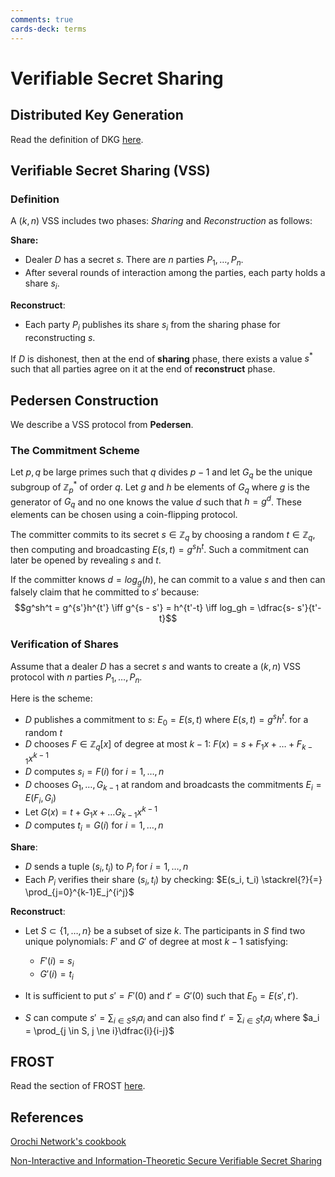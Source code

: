 ```yaml
---
comments: true
cards-deck: terms
---
```

# Verifiable Secret Sharing

## Distributed Key Generation

Read the definition of DKG [here](./distributed_key_generation.md).

## Verifiable Secret Sharing (VSS)

### Definition []()

A $(k, n)$ VSS includes two phases: *Sharing* and *Reconstruction* as follows:

**Share:**

- Dealer $D$ has a secret $s$. There are $n$ parties $P_1,\dots,P_n$.
- After several rounds of interaction among the parties, each party holds a share $s_i$.

**Reconstruct**:

- Each party $P_i$ publishes its share $s_i$ from the sharing phase for reconstructing $s$.

If $D$ is dishonest, then at the end of **sharing** phase, there exists a value $s^*$ such that all parties agree on it at the end of
**reconstruct** phase.

[](1724492402758)

## Pedersen Construction 

We describe a VSS protocol from **Pedersen**.

### The Commitment Scheme

Let $p, q$ be large primes such that $q$ divides $p-1$ and let $G_q$ be the unique subgroup of $\mathbb{Z}^*_p$ of order $q$. Let $g$
and $h$ be elements of $G_q$ where $g$ is the generator of $G_q$ and no one knows the value $d$ such that $h = g^d$. These elements
can be chosen using a coin-flipping protocol.

The committer commits to its secret $s \in \mathbb{Z}_q$ by choosing a random $t \in \mathbb{Z}_q$, then computing and broadcasting
$E(s, t) = g^sh^t$. Such a commitment can later be opened by revealing $s$ and $t$.

If the committer knows $d = log_g(h)$, he can commit to a value $s$ and then can falsely claim that he committed to $s'$ because:
$$g^sh^t = g^{s'}h^{t'} \iff g^{s - s'} = h^{t'-t} \iff log_gh = \dfrac{s- s'}{t'-t}$$

### Verification of Shares

Assume that a dealer $D$ has a secret $s$ and wants to create a $(k,n)$ VSS protocol with $n$ parties $P_1,\dots, P_n$.

Here is the scheme:

- $D$ publishes a commitment to $s$: $E_0 = E(s, t)$ where $E(s, t) = g^sh^t$. for a random $t$
- $D$ chooses $F \in \mathbb{Z} _ q[x]$ of degree at most $k-1$: $F(x) = s + F _ 1x + \dots + F _ {k-1}x ^ {k-1}$
- $D$ computes $s_i = F(i)$ for $i = 1,\dots,n$
- $D$ chooses $G_1,\dots, G_{k-1}$ at random and broadcasts the commitments $E_i = E(F_i, G_i)$
- Let $G(x) = t + G_1x + \dots G_{k-1}x^{k-1}$
- $D$ computes $t_i = G(i)$ for $i = 1, \dots, n$

**Share**:

- $D$ sends a tuple $(s_i, t_i)$ to $P_i$ for $i = 1, \dots, n$
- Each $P_i$ verifies their share $(s_i, t_i)$ by checking: $E(s_i, t_i) \stackrel{?}{=} \prod_{j=0}^{k-1}E_j^{i^j}$

**Reconstruct**:

- Let $S \subset \lbrace 1,\dots,n \rbrace$ be a subset of size $k$. The participants in $S$ find two unique polynomials: $F'$ and
  $G'$ of degree at most $k-1$ satisfying:

  - $F'(i) = s_i$
  - $G'(i) = t_i$
- It is sufficient to put $s' = F'(0)$ and $t' = G'(0)$ such that $E_0 = E(s', t')$.
- $S$ can compute $s' = \sum_{i \in S}s_i a_i$  and can also find $t' = \sum_{i \in S}t_i a_i$ where
  $a_i = \prod_{j \in S, j \ne i}\dfrac{i}{i-j}$

## FROST

Read the section of FROST [here](./frost.md).

## References

[Orochi Network's cookbook](https://docs.orochi.network/dkg/verifiable-secret-sharing/pedersen-construction.html)

[Non-Interactive and Information-Theoretic Secure Verifiable Secret Sharing](https://link.springer.com/chapter/10.1007/3-540-46766-1_9)
